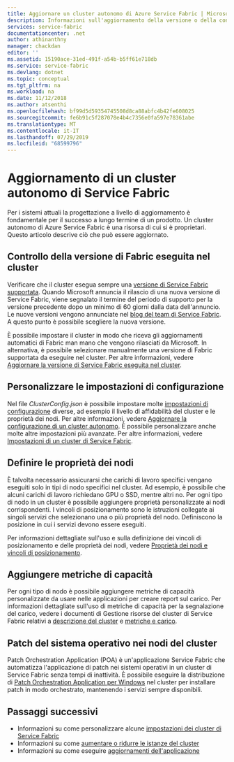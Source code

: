 ```yaml
---
title: Aggiornare un cluster autonomo di Azure Service Fabric | Microsoft Docs
description: Informazioni sull'aggiornamento della versione o della configurazione di un cluster autonomo di Service Fabric.  T
services: service-fabric
documentationcenter: .net
author: athinanthny
manager: chackdan
editor: ''
ms.assetid: 15190ace-31ed-491f-a54b-b5ff61e718db
ms.service: service-fabric
ms.devlang: dotnet
ms.topic: conceptual
ms.tgt_pltfrm: na
ms.workload: na
ms.date: 11/12/2018
ms.author: atsenthi
ms.openlocfilehash: bf99d5d59354745508d8ca88abfc4b42fe608025
ms.sourcegitcommit: fe6b91c5f287078e4b4c7356e0fa597e78361abe
ms.translationtype: MT
ms.contentlocale: it-IT
ms.lasthandoff: 07/29/2019
ms.locfileid: "68599796"
---
```

# <a name="upgrading-and-updating-a-service-fabric-standalone-cluster"></a>Aggiornamento di un cluster autonomo di Service Fabric

Per i sistemi attuali la progettazione a livello di aggiornamento è fondamentale per il successo a lungo termine di un prodotto. Un cluster autonomo di Azure Service Fabric è una risorsa di cui si è proprietari. Questo articolo descrive ciò che può essere aggiornato.

## <a name="controlling-the-fabric-version-that-runs-on-your-cluster"></a>Controllo della versione di Fabric eseguita nel cluster
Verificare che il cluster esegua sempre una [versione di Service Fabric supportata](service-fabric-versions.md). Quando Microsoft annuncia il rilascio di una nuova versione di Service Fabric, viene segnalato il termine del periodo di supporto per la versione precedente dopo un minimo di 60 giorni dalla data dell'annuncio. Le nuove versioni vengono annunciate nel [blog del team di Service Fabric](https://blogs.msdn.microsoft.com/azureservicefabric/). A questo punto è possibile scegliere la nuova versione.

È possibile impostare il cluster in modo che riceva gli aggiornamenti automatici di Fabric man mano che vengono rilasciati da Microsoft. In alternativa, è possibile selezionare manualmente una versione di Fabric supportata da eseguire nel cluster. Per altre informazioni, vedere [Aggiornare la versione di Service Fabric eseguita nel cluster](service-fabric-cluster-upgrade-windows-server.md).

## <a name="customize-configuration-settings"></a>Personalizzare le impostazioni di configurazione

Nel file *ClusterConfig.json* è possibile impostare molte [ impostazioni di configurazione](service-fabric-cluster-manifest.md) diverse, ad esempio il livello di affidabilità del cluster e le proprietà dei nodi.  Per altre informazioni, vedere [Aggiornare la configurazione di un cluster autonomo](service-fabric-cluster-config-upgrade-windows-server.md).  È possibile personalizzare anche molte altre impostazioni più avanzate.  Per altre informazioni, vedere [Impostazioni di un cluster di Service Fabric](service-fabric-cluster-fabric-settings.md).

## <a name="define-node-properties"></a>Definire le proprietà dei nodi
È talvolta necessario assicurarsi che carichi di lavoro specifici vengano eseguiti solo in tipi di nodo specifici nel cluster. Ad esempio, è possibile che alcuni carichi di lavoro richiedano GPU o SSD, mentre altri no. Per ogni tipo di nodo in un cluster è possibile aggiungere proprietà personalizzate ai nodi corrispondenti. I vincoli di posizionamento sono le istruzioni collegate ai singoli servizi che selezionano una o più proprietà del nodo. Definiscono la posizione in cui i servizi devono essere eseguiti.

Per informazioni dettagliate sull'uso e sulla definizione dei vincoli di posizionamento e delle proprietà dei nodi, vedere [Proprietà dei nodi e vincoli di posizionamento](service-fabric-cluster-resource-manager-cluster-description.md#node-properties-and-placement-constraints).
 

## <a name="add-capacity-metrics"></a>Aggiungere metriche di capacità
Per ogni tipo di nodo è possibile aggiungere metriche di capacità personalizzate da usare nelle applicazioni per creare report sul carico. Per informazioni dettagliate sull'uso di metriche di capacità per la segnalazione del carico, vedere i documenti di Gestione risorse del cluster di Service Fabric relativi a [descrizione del cluster](service-fabric-cluster-resource-manager-cluster-description.md) e [metriche e carico](service-fabric-cluster-resource-manager-metrics.md).

## <a name="patch-the-os-in-the-cluster-nodes"></a>Patch del sistema operativo nei nodi del cluster
Patch Orchestration Application (POA) è un'applicazione Service Fabric che automatizza l'applicazione di patch nei sistemi operativi in un cluster di Service Fabric senza tempi di inattività. È possibile eseguire la distribuzione di [Patch Orchestration Application per Windows](service-fabric-patch-orchestration-application.md) nel cluster per installare patch in modo orchestrato, mantenendo i servizi sempre disponibili. 


## <a name="next-steps"></a>Passaggi successivi
* Informazioni su come personalizzare alcune [impostazioni dei cluster di Service Fabric](service-fabric-cluster-fabric-settings.md)
* Informazioni su come [aumentare o ridurre le istanze del cluster](service-fabric-cluster-scale-up-down.md)
* Informazioni su come eseguire [aggiornamenti dell'applicazione](service-fabric-application-upgrade.md)

<!--Image references-->
[CertificateUpgrade]: ./media/service-fabric-cluster-upgrade/CertificateUpgrade2.png
[AddingProbes]: ./media/service-fabric-cluster-upgrade/addingProbes2.PNG
[AddingLBRules]: ./media/service-fabric-cluster-upgrade/addingLBRules.png
[HealthPolices]: ./media/service-fabric-cluster-upgrade/Manage_AutomodeWadvSettings.PNG
[ARMUpgradeMode]: ./media/service-fabric-cluster-upgrade/ARMUpgradeMode.PNG
[Create_Manualmode]: ./media/service-fabric-cluster-upgrade/Create_Manualmode.PNG
[Manage_Automaticmode]: ./media/service-fabric-cluster-upgrade/Manage_Automaticmode.PNG

